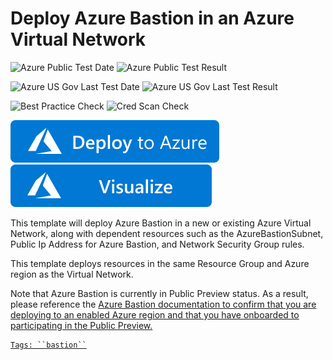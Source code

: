 # Deploy Azure Bastion in an Azure Virtual Network

![Azure Public Test Date](https://azurequickstartsservice.blob.core.windows.net/badges/101-azure-bastion-nsg/PublicLastTestDate.svg)
![Azure Public Test Result](https://azurequickstartsservice.blob.core.windows.net/badges/101-azure-bastion-nsg/PublicDeployment.svg)

![Azure US Gov Last Test Date](https://azurequickstartsservice.blob.core.windows.net/badges/101-azure-bastion-nsg/FairfaxLastTestDate.svg)
![Azure US Gov Last Test Result](https://azurequickstartsservice.blob.core.windows.net/badges/101-azure-bastion-nsg/FairfaxDeployment.svg)

![Best Practice Check](https://azurequickstartsservice.blob.core.windows.net/badges/101-azure-bastion-nsg/BestPracticeResult.svg)
![Cred Scan Check](https://azurequickstartsservice.blob.core.windows.net/badges/101-azure-bastion-nsg/CredScanResult.svg)

[![Deploy To Azure](https://raw.githubusercontent.com/Azure/azure-quickstart-templates/master/1-CONTRIBUTION-GUIDE/images/deploytoazure.svg?sanitize=true)](https://portal.azure.com/#create/Microsoft.Template/uri/https%3A%2F%2Fraw.githubusercontent.com%2FAzure%2Fazure-quickstart-templates%2Fmaster%2F101-azure-bastion-nsg%2Fazuredeploy.json)
[![Visualize](https://raw.githubusercontent.com/Azure/azure-quickstart-templates/master/1-CONTRIBUTION-GUIDE/images/visualizebutton.svg?sanitize=true)](http://armviz.io/#/?load=https%3A%2F%2Fraw.githubusercontent.com%2FAzure%2Fazure-quickstart-templates%2Fmaster%2F101-azure-bastion-nsg%2Fazuredeploy.json)

This template will deploy Azure Bastion in a new or existing Azure Virtual
Network, along with dependent resources such as the AzureBastionSubnet, Public
Ip Address for Azure Bastion, and Network Security Group rules.

This template deploys resources in the same Resource Group and Azure region as
the Virtual Network.

Note that Azure Bastion is currently in Public Preview status. As a result,
please reference the
<a href="https://docs.microsoft.com/en-us/azure/bastion/bastion-overview" target="_blank">Azure
Bastion documentation to confirm that you are deploying to an enabled Azure
region and that you have onboarded to participating in the Public Preview.

```
Tags: ``bastion``
```
